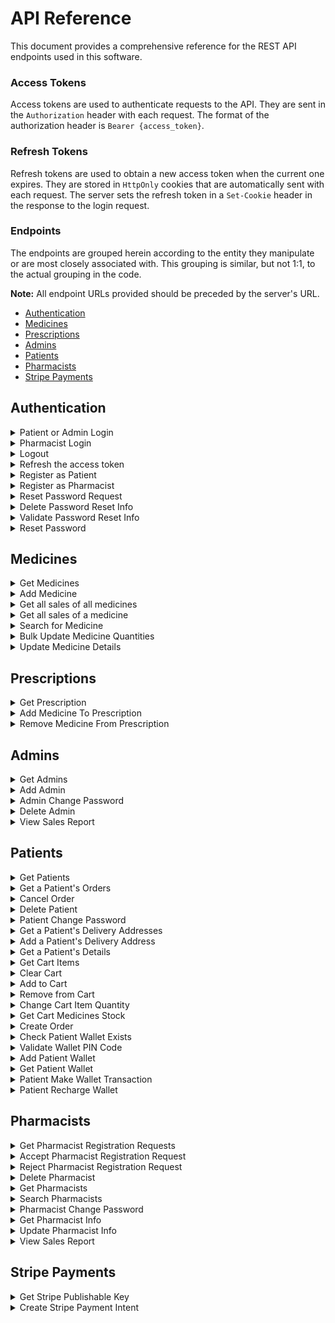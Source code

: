 # API Reference

This document provides a comprehensive reference for the REST API endpoints used in this software.

### Access Tokens

Access tokens are used to authenticate requests to the API. They are sent in the `Authorization` header with each request. The format of the authorization header is `Bearer {access_token}`.

### Refresh Tokens

Refresh tokens are used to obtain a new access token when the current one expires. They are stored in `HttpOnly` cookies that are automatically sent with each request. The server sets the refresh token in a `Set-Cookie` header in the response to the login request.

### Endpoints

The endpoints are grouped herein according to the entity they manipulate or are most closely associated with. This grouping is similar, but not 1:1, to the actual grouping in the code.

**Note:** All endpoint URLs provided should be preceded by the server's URL.

- [Authentication](#authentication)
- [Medicines](#medicines)
- [Prescriptions](#prescriptions)
- [Admins](#admins)
- [Patients](#patients)
- [Pharmacists](#pharmacists)
- [Stripe Payments](#stripe-payments)

## Authentication

<details>
<summary>Patient or Admin Login</summary>

```http
  POST /auth/login/
```

Returns a refresh token in a HTTP-Only cookie and an access token in the response body to the user to login.

| Body Field | Type     | Description                                                 |
| :--------- | :------- | :---------------------------------------------------------- |
| `username` | `string` | **Required**. Username of the account of a Patient or Admin |
| `password` | `string` | **Required**. Password of the corresponding account.        |

</details>

<details>
<summary>Pharmacist Login</summary>

```http
  POST /auth/pharmacist-login/
```

Returns a refresh token in a HTTP-Only cookie and an access token in the response body to the user to login.

| Body Field | Type     | Description                                            |
| :--------- | :------- | :----------------------------------------------------- |
| `username` | `string` | **Required**. Username of the account of a Pharmacist. |
| `password` | `string` | **Required**. Password of the corresponding account.   |

</details>

<details>
<summary>Logout</summary>

```http
  POST /auth/logout/
```

| Header Parameter | Type     | Description                                                                                     |
| :--------------- | :------- | :---------------------------------------------------------------------------------------------- |
| `Authorization`  | `string` | **Required**. JWT Token signed by a user having a role of Patient, Pharmacist, Doctor or Admin. |

Invalidates the refresh token of the user.

</details>

<details>
<summary>Refresh the access token</summary>

```http
  POST /auth/refresh-token/
```

Returns a new access token.

| Header Parameter | Type     | Description                                               |
| :--------------- | :------- | :-------------------------------------------------------- |
| `Cookie`         | `string` | **Required**. Refresh token previously set by the server. |

</details>

<details>
<summary>Register as Patient</summary>

```http
  POST /patient/
```

Registers a new patient.

| Body Field         | Type     | Description                                     |
| :----------------- | :------- | :---------------------------------------------- |
| `username`         | `string` | **Required**. Username of the new patient.      |
| `name`             | `string` | **Required**. Name of the new patient.          |
| `email`            | `string` | **Required**. Email of the new patient.         |
| `password`         | `string` | **Required**. Password of the new patient.      |
| `dateOfBirth`      | `Date`   | **Required**. Date of birth of the new patient. |
| `gender`           | `string` | **Required**. Gender of the new patient.        |
| `mobileNumber`     | `string` | **Required**. Mobile number of the new patient. |
| `emergencyContact` | `object` | **Required**. Username of the new patient.      |

#### `emergencyContact` object:

| Attribute           | Type     | Description                                                     |
| :------------------ | :------- | :-------------------------------------------------------------- |
| `fullname`          | `string` | **Required**. Full name of the emergency contact.               |
| `mobileNumber`      | `string` | **Required**. Mobile number of the emergency contact            |
| `relationToPatient` | `string` | **Required**. Relation of the emergency contact to the patient. |

</details>

<details>
<summary>Register as Pharmacist</summary>

```http
  POST /pharmacist/
```

Registers a new pharmacist registration request.

| Body Field              | Type     | Description                                                            |
| :---------------------- | :------- | :--------------------------------------------------------------------- |
| `username`              | `string` | **Required**. Username of the new pharmacist.                          |
| `name`                  | `string` | **Required**. Name of the new pharmacist.                              |
| `email`                 | `string` | **Required**. Email of the new pharmacist.                             |
| `password`              | `string` | **Required**. Password of the new pharmacist.                          |
| `dateOfBirth`           | `Date`   | **Required**. Date of birth of the new pharmacist.                     |
| `hourlyRate`            | `number` | **Required**. Hourly rate for the pay of the new pharmacist.           |
| `affiliation`           | `string` | **Required**. Pharmacy to which the new pharmacist is affiliated with. |
| `educationalBackground` | `string` | **Required**. Educational background of the new pharmacist.            |

</details>

<details>
<summary>Reset Password Request</summary>

```http
  POST /auth/reset-password-request
```

Initiates a request for a password reset and sends OTP to the provided email.

| Body Field | Type     | Description                 |
| :--------- | :------- | :-------------------------- |
| `email`    | `string` | **Required**. User's email. |

</details>

<details>
<summary>Delete Password Reset Info</summary>

```http
  DELETE /auth/delete-password-reset-info
```

Deletes/Invalidates password reset information/OTP

| Body Field | Type     | Description                 |
| :--------- | :------- | :-------------------------- |
| `email`    | `string` | **Required**. User's email. |

</details>

<details>
<summary>Validate Password Reset Info</summary>

```http
  POST /auth/validate-password-reset-info
```

Validates the OTP for password reset.

| Body Field | Type     | Description                           |
| :--------- | :------- | :------------------------------------ |
| `userData` | `object` | **Required**. User's data.            |
| `otp`      | `string` | **Required**. OTP for password reset. |

#### `userData` object:

| Attribute | Type     | Description                                                                 |
| :-------- | :------- | :-------------------------------------------------------------------------- |
| `id`      | `object` | **Required**. Database ID of the user.                                      |
| `role`    | `string` | **Required**. Role of the user (admin, patient, or pharmacist in this case) |

</details>

<details>
<summary>Reset Password</summary>

```http
  POST /auth/reset-password
```

Resets the user’s password.

| Body Field        | Type     | Description                                     |
| :---------------- | :------- | :---------------------------------------------- |
| `password`        | `string` | **Required**. New password.                     |
| `confirmPassword` | `string` | **Required**. Confirmation of the new password. |

</details>

## Medicines

<details>
<summary>Get Medicines</summary>

```http
  GET /medicines
```

Returns a list of all medicines.

| Header Parameter | Type     | Description                                                                                     |
| :--------------- | :------- | :---------------------------------------------------------------------------------------------- |
| `Authorization`  | `string` | **Required**. JWT Token signed by a user having a role of Patient, Pharmacist, Doctor or Admin. |

</details>

<details>
<summary>Add Medicine</summary>

```http
  POST /medicines
```

Adds a new medicine.

| Header Parameter | Type     | Description                                                           |
| :--------------- | :------- | :-------------------------------------------------------------------- |
| `Authorization`  | `string` | **Required**. JWT Token signed by a user having a role of Pharmacist. |

| Body Field          | Type       | Description                                                 |
| :------------------ | :--------- | :---------------------------------------------------------- |
| `name`              | `string`   | **Required**. Name of the medicine.                         |
| `activeIngredients` | `string[]` | **Required**. Active ingredients of the medicine.           |
| `price`             | `number`   | **Required**. The price of this medicine in EGP.            |
| `availableQuantity` | `string`   | **Required**. The initial available stock of this medicine. |

</details>

<details>
<summary>Get all sales of all medicines</summary>

```http
  GET /medicines/sales
```

Returns an object containing objects of medicine IDs and corresponding bought quantities.

| Header Parameter | Type     | Description                                                           |
| :--------------- | :------- | :-------------------------------------------------------------------- |
| `Authorization`  | `string` | **Required**. JWT Token signed by a user having a role of Pharmacist. |

</details>

<details>
<summary>Get all sales of a medicine</summary>

```http
  POST /medicines/sales
```

Returns the total sales of a medicine.

| Header Parameter | Type     | Description                                                           |
| :--------------- | :------- | :-------------------------------------------------------------------- |
| `Authorization`  | `string` | **Required**. JWT Token signed by a user having a role of Pharmacist. |

| Body Field   | Type     | Description                                |
| :----------- | :------- | :----------------------------------------- |
| `medicineId` | `string` | **Required**. Database ID of the medicine. |

</details>

<details>
<summary>Search for Medicine</summary>

```http
  GET /medicines/search?name={name}
```

Returns medicines that match the medicine name search query.

| Header Parameter | Type     | Description                                                           |
| :--------------- | :------- | :-------------------------------------------------------------------- |
| `Authorization`  | `string` | **Required**. JWT Token signed by a user having a role of Pharmacist. |

| Parameter | Type     | Description                                               |
| :-------- | :------- | :-------------------------------------------------------- |
| `name`    | `string` | **Required**. Name of the medicine(s) being searched for. |

</details>

<details>
<summary>Bulk Update Medicine Quantities</summary>

```http
  PATCH /medicines/bulk-update
```

Updates quantities of bought medicines.

| Header Parameter | Type     | Description                                                           |
| :--------------- | :------- | :-------------------------------------------------------------------- |
| `Authorization`  | `string` | **Required**. JWT Token signed by a user having a role of Pharmacist. |

| Body Field | Type       | Description                             |
| :--------- | :--------- | :-------------------------------------- |
| `updates`  | `object[]` | **Required**. Updates to the medicines. |

#### `updates` array:

- Each object in the `updates` array has the following structure:

| Attribute        | Type     | Description                                       |
| :--------------- | :------- | :------------------------------------------------ |
| `medicineId`     | `string` | **Required**. Database ID of a medicine.          |
| `boughtQuantity` | `number` | **Required**. Quantity bought from that medicine. |

</details>

<details>
<summary>Update Medicine Details</summary>

```http
  PATCH /medicines/:id
```

Updates a medicine's details.

| Header Parameter | Type     | Description                                                           |
| :--------------- | :------- | :-------------------------------------------------------------------- |
| `Authorization`  | `string` | **Required**. JWT Token signed by a user having a role of Pharmacist. |

| Parameter | Type     | Description                              |
| :-------- | :------- | :--------------------------------------- |
| `id`      | `string` | **Required**. Database ID of a medicine. |

| Body Field          | Type       | Description                                                                   |
| :------------------ | :--------- | :---------------------------------------------------------------------------- |
| `name`              | `string`   | **Optional**. Name of the medicine.                                           |
| `price`             | `number`   | **Optional**. Price of the medicine.                                          |
| `description`       | `number`   | **Optional**. Description of the medicine.                                    |
| `usages`            | `string[]` | **Optional**. Medicinal usages of the medicine.                               |
| `activeIngredients` | `string[]` | **Optional**. Active Ingredients of the medicine.                             |
| `pictureUrl`        | `number`   | **Optional**. URL of the medicine's picture, uploaded to the Firebase bucket. |
| `availableQuantity` | `number`   | **Optional**. Available stock of the medicine.                                |

</details>

## Prescriptions

<details>
<summary>Get Prescription</summary>

```http
  GET /prescriptions/:prescriptionId
```

Returns a prescription with the supplied id.

| Header Parameter | Type     | Description                                                       |
| :--------------- | :------- | :---------------------------------------------------------------- |
| `Authorization`  | `string` | **Required**. JWT Token signed by a user having a role of Doctor. |

| Parameter        | Type     | Description                                                    |
| :--------------- | :------- | :------------------------------------------------------------- |
| `prescriptionId` | `string` | **Required**. Database ID of the prescription to be retrieved. |

</details>

<details>
<summary>Add Medicine To Prescription</summary>

```http
  POST /prescriptions/:prescriptionId/medicines
```

Adds a medicine to a prescription.

| Header Parameter | Type     | Description                                                       |
| :--------------- | :------- | :---------------------------------------------------------------- |
| `Authorization`  | `string` | **Required**. JWT Token signed by a user having a role of Doctor. |

| Parameter        | Type     | Description                                    |
| :--------------- | :------- | :--------------------------------------------- |
| `prescriptionId` | `string` | **Required**. Database ID of the prescription. |

| Body Field   | Type     | Description                                                              |
| :----------- | :------- | :----------------------------------------------------------------------- |
| `medicineId` | `string` | **Required**. Database ID of a medicine to be added to the prescription. |

</details>

<details>
<summary>Remove Medicine From Prescription</summary>

```http
  DELETE /prescriptions/:prescriptionId/medicines/:medicineId
```

Removes a medicine from a prescription.

| Header Parameter | Type     | Description                                                       |
| :--------------- | :------- | :---------------------------------------------------------------- |
| `Authorization`  | `string` | **Required**. JWT Token signed by a user having a role of Doctor. |

| Parameter        | Type     | Description                                    |
| :--------------- | :------- | :--------------------------------------------- |
| `prescriptionId` | `string` | **Required**. Database ID of the prescription. |

| Parameter    | Type     | Description                                                                    |
| :----------- | :------- | :----------------------------------------------------------------------------- |
| `medicineId` | `string` | **Required**. Database ID of the medicine to be removed from the prescription. |

</details>

## Admins

<details>
<summary>Get Admins</summary>

```http
  GET /admins
```

Returns all admins.

| Header Parameter | Type     | Description                                                      |
| :--------------- | :------- | :--------------------------------------------------------------- |
| `Authorization`  | `string` | **Required**. JWT Token signed by a user having a role of Admin. |

</details>

<details>
<summary>Add Admin</summary>

```http
  POST /admins
```

Creates a new admin.

| Header Parameter | Type     | Description                                                      |
| :--------------- | :------- | :--------------------------------------------------------------- |
| `Authorization`  | `string` | **Required**. JWT Token signed by a user having a role of Admin. |

| Body Field | Type     | Description                              |
| :--------- | :------- | :--------------------------------------- |
| `username` | `string` | **Required**. Username of the new Admin. |
| `password` | `string` | **Required**. Password of the new Admin. |

</details>

<details>
<summary>Admin Change Password</summary>

```http
  POST /admins/change-password
```

Changes an admin's password.

| Header Parameter | Type     | Description                                                      |
| :--------------- | :------- | :--------------------------------------------------------------- |
| `Authorization`  | `string` | **Required**. JWT Token signed by a user having a role of Admin. |

| Body Field        | Type     | Description                                  |
| :---------------- | :------- | :------------------------------------------- |
| `currentPassword` | `string` | **Required**. Current password of the Admin. |
| `newPassword`     | `string` | **Required**. New password of the Admin.     |

</details>

<details>
<summary>Delete Admin</summary>

```http
  DELETE /admins/:id
```

Deletes an admin.

| Header Parameter | Type     | Description                                                      |
| :--------------- | :------- | :--------------------------------------------------------------- |
| `Authorization`  | `string` | **Required**. JWT Token signed by a user having a role of Admin. |

| Parameter | Type     | Description                                           |
| :-------- | :------- | :---------------------------------------------------- |
| `id`      | `string` | **Required**. Database ID of the Admin to be deleted. |

</details>

<details>
<summary>View Sales Report</summary>

```http
  GET /admins/orders-report-data
```

Gets all orders, along with bought medicines info needed (medicine name,Id,price)

| Header Parameter | Type     | Description                                                      |
| :--------------- | :------- | :--------------------------------------------------------------- |
| `Authorization`  | `string` | **Required**. JWT Token signed by a user having a role of Admin. |

</details>

## Patients

<details>
<summary>Get Patients</summary>

```http
  GET /patients
```

Returns all patients.

| Header Parameter | Type     | Description                                                      |
| :--------------- | :------- | :--------------------------------------------------------------- |
| `Authorization`  | `string` | **Required**. JWT Token signed by a user having a role of Admin. |

</details>

<details>
<summary>Get a Patient's Orders</summary>

```http
  GET /patients/orders
```

Returns the orders of the logged in patient. Uses the Patient ID embedded in the Access Token of the logged in patient to get his/her orders.

| Header Parameter | Type     | Description                                                        |
| :--------------- | :------- | :----------------------------------------------------------------- |
| `Authorization`  | `string` | **Required**. JWT Token signed by a user having a role of Patient. |

</details>

<details>
<summary>Cancel Order</summary>

```http
  DELETE /patients/orders/:orderId
```

Cancels a patient's order. Uses the Patient ID embedded in the Access Token of the logged in patient to make sure that the order being cancelled actually belongs to the patient.

| Header Parameter | Type     | Description                                                                                                                   |
| :--------------- | :------- | :---------------------------------------------------------------------------------------------------------------------------- |
| `Authorization`  | `string` | **Required**. JWT Token signed by a user having a role of Patient, with the order in consideration belonging to that Patient. |

| Parameter | Type     | Description                                             |
| :-------- | :------- | :------------------------------------------------------ |
| `orderId` | `string` | **Required**. Database ID of the order to be cancelled. |

</details>

<details>
<summary>Delete Patient</summary>

```http
  DELETE /patients/:id
```

Delete's a patient's account.

| Header Parameter | Type     | Description                                                      |
| :--------------- | :------- | :--------------------------------------------------------------- |
| `Authorization`  | `string` | **Required**. JWT Token signed by a user having a role of Admin. |

| Parameter | Type     | Description                                             |
| :-------- | :------- | :------------------------------------------------------ |
| `id`      | `string` | **Required**. Database ID of the patient to be deleted. |

</details>

<details>
<summary>Patient Change Password</summary>

```http
  POST /patients/change-password
```

Changes a patient's password.

| Header Parameter | Type     | Description                                                        |
| :--------------- | :------- | :----------------------------------------------------------------- |
| `Authorization`  | `string` | **Required**. JWT Token signed by a user having a role of Patient. |

| Body Field        | Type     | Description                                    |
| :---------------- | :------- | :--------------------------------------------- |
| `currentPassword` | `string` | **Required**. Current password of the Patient. |
| `newPassword`     | `string` | **Required**. New password of the Patient.     |

</details>

<details>
<summary>Get a Patient's Delivery Addresses</summary>

```http
  GET /patients/addresses
```

Returns a patient's delivery addresses. Uses the Patient ID embedded in the Access Token of the logged in patient to get his/her addresses.

| Header Parameter | Type     | Description                                                        |
| :--------------- | :------- | :----------------------------------------------------------------- |
| `Authorization`  | `string` | **Required**. JWT Token signed by a user having a role of Patient. |

</details>

<details>
<summary>Add a Patient's Delivery Address</summary>

```http
  POST /patients/addresses
```

Adds to a patient's delivery addresses. Uses the Patient ID embedded in the Access Token of the logged in patient to add to his/her addresses.

| Header Parameter | Type     | Description                                                        |
| :--------------- | :------- | :----------------------------------------------------------------- |
| `Authorization`  | `string` | **Required**. JWT Token signed by a user having a role of Patient. |

| Body Field | Type     | Description                                 |
| :--------- | :------- | :------------------------------------------ |
| `address`  | `string` | **Required**. Delivery address to be added. |

</details>

<details>
<summary>Get a Patient's Details</summary>

```http
  GET /patients/me
```

Returns a patient's details. Uses the Patient ID embedded in the Access Token of the logged in patient to get his/her details.

| Header Parameter | Type     | Description                                                        |
| :--------------- | :------- | :----------------------------------------------------------------- |
| `Authorization`  | `string` | **Required**. JWT Token signed by a user having a role of Patient. |

</details>

<details>
<summary>Get Cart Items</summary>

```http
  GET /patients/me/cart
```

Returns a patient's cart items. Uses the Patient ID embedded in the Access Token of the logged in patient to get his/her cart items.

| Header Parameter | Type     | Description                                                        |
| :--------------- | :------- | :----------------------------------------------------------------- |
| `Authorization`  | `string` | **Required**. JWT Token signed by a user having a role of Patient. |

</details>

<details>
<summary>Clear Cart</summary>

```http
  DELETE /patients/me/cart
```

Clears a patient's cart from all items. Uses the Patient ID embedded in the Access Token of the logged in patient to clear his/her cart.

| Header Parameter | Type     | Description                                                        |
| :--------------- | :------- | :----------------------------------------------------------------- |
| `Authorization`  | `string` | **Required**. JWT Token signed by a user having a role of Patient. |

</details>

<details>
<summary>Add to Cart</summary>

```http
  POST /patients/me/cart
```

Adds an item to a patient's cart. Uses the Patient ID embedded in the Access Token of the logged in patient to clear his/her cart.

| Header Parameter | Type     | Description                                                        |
| :--------------- | :------- | :----------------------------------------------------------------- |
| `Authorization`  | `string` | **Required**. JWT Token signed by a user having a role of Patient. |

| Body Field   | Type      | Description                                                                                                                                                               |
| :----------- | :-------- | :------------------------------------------------------------------------------------------------------------------------------------------------------------------------ |
| `OTC`        | `boolean` | **Required**. Whether the medicine is an over-the-counter medicine or not. If it's not, then it's a prescription medicine. (Can only be bought if prescribed by a doctor) |
| `medicineId` | `string`  | **Required**. Database ID of the medicine to be added to the cart.                                                                                                        |
| `quantity`   | `number`  | **Required**. Quantity of the medicine to be added to the cart.                                                                                                           |

</details>

<details>
<summary>Remove from Cart</summary>

```http
  DELETE /patients/me/cart/:itemId
```

Remove an item from a patient's cart. Uses the Patient ID embedded in the Access Token of the logged in patient to remove from his/her cart.

| Header Parameter | Type     | Description                                                        |
| :--------------- | :------- | :----------------------------------------------------------------- |
| `Authorization`  | `string` | **Required**. JWT Token signed by a user having a role of Patient. |

| Parameter | Type     | Description                                                                      |
| :-------- | :------- | :------------------------------------------------------------------------------- |
| `itemId`  | `string` | **Required**. Database ID of the medicine to be removed from the patient's cart. |

</details>

<details>
<summary>Change Cart Item Quantity</summary>

```http
  PATCH /patients/me/cart/:medicineId/change-quantity/:newQuantity
```

Updates a medicine's quantity in a patient's cart. Uses the Patient ID embedded in the Access Token of the logged in patient to update in his cart.

| Header Parameter | Type     | Description                                                        |
| :--------------- | :------- | :----------------------------------------------------------------- |
| `Authorization`  | `string` | **Required**. JWT Token signed by a user having a role of Patient. |

| Parameter     | Type     | Description                                               |
| :------------ | :------- | :-------------------------------------------------------- |
| `medicineId`  | `string` | **Required**. Database ID of the medicine to be updated.  |
| `newQuantity` | `number` | **Required**. New quantity of the medicine to be updated. |

</details>

<details>
<summary>Get Cart Medicines Stock</summary>

```http
  GET /patients/me/cart-medicines-stock
```

Returns the currently available quantities of the medicines that have been placed in a patient's cart. Uses the Patient ID embedded in the Access Token of the logged in patient to access his cart.

| Header Parameter | Type     | Description                                                        |
| :--------------- | :------- | :----------------------------------------------------------------- |
| `Authorization`  | `string` | **Required**. JWT Token signed by a user having a role of Patient. |

</details>

<details>
<summary>Create Order</summary>

```http
  POST /patients/orders
```

Creates a new order belonging to this patient.

| Header Parameter | Type     | Description                                                        |
| :--------------- | :------- | :----------------------------------------------------------------- |
| `Authorization`  | `string` | **Required**. JWT Token signed by a user having a role of Patient. |

| Body Field            | Type       | Description                                                                   |
| :-------------------- | :--------- | :---------------------------------------------------------------------------- |
| `patientId`           | `string`   | **Required**. Database ID of the patient to which the new order belongs.      |
| `patientName`         | `string`   | **Required**. Name of the patient to which the new order belongs.             |
| `patientAddress`      | `string`   | **Required**. Delivery Address of the patient to which the new order belongs. |
| `patientMobileNumber` | `string`   | **Required**. Mobile Number of the patient to which the new order belongs.    |
| `medicines`           | `object[]` | **Required**. Medicines ordered in the new order.                             |
| `paidAmount`          | `number`   | **Required**. Paid amount for the order.                                      |
| `paymentMethod`       | `string`   | **Required**. Payment method of the order.                                    |

#### `medicines` array:

- Each object in the `medicines` array has the following structure:

| Attribute    | Type     | Description                                       |
| :----------- | :------- | :------------------------------------------------ |
| `medicineId` | `string` | **Required**. Database ID of a medicine.          |
| `quantity`   | `number` | **Required**. Quantity bought from that medicine. |

</details>

<details>
<summary>Check Patient Wallet Exists</summary>

```http
  GET /patients/wallets/exists
```

Returns a boolean flag determining if the logged in patient already has a wallet on the system or not. Uses the Patient ID embedded in the Access Token of the logged in patient to check for his/her wallet's existence.

| Header Parameter | Type     | Description                                                        |
| :--------------- | :------- | :----------------------------------------------------------------- |
| `Authorization`  | `string` | **Required**. JWT Token signed by a user having a role of Patient. |

</details>

<details>
<summary>Validate Wallet PIN Code</summary>

```http
  POST /patients/validate-wallet-pin-code
```

Returns a wallet token in a cookie if the supplied PIN code is validated, allowing the user to access the wallet for as long as the token is still valid. (Unexpired)

| Header Parameter | Type     | Description                                                        |
| :--------------- | :------- | :----------------------------------------------------------------- |
| `Authorization`  | `string` | **Required**. JWT Token signed by a user having a role of Patient. |

| Body Field | Type     | Description                                                         |
| :--------- | :------- | :------------------------------------------------------------------ |
| `pinCode`  | `string` | **Required**. Wallet PIN code entered by the user, to be validated. |

</details>

<details>
<summary>Add Patient Wallet</summary>

```http
  POST /patients/wallets
```

Adds a patient's wallet. Uses the Patient ID embedded in the Access Token of the logged in patient to add his/her wallet.

| Header Parameter | Type     | Description                                                        |
| :--------------- | :------- | :----------------------------------------------------------------- |
| `Authorization`  | `string` | **Required**. JWT Token signed by a user having a role of Patient. |

| Body Field        | Type     | Description                                                     |
| :---------------- | :------- | :-------------------------------------------------------------- |
| `desiredCurrency` | `string` | **Required**. Desired Currency type for the wallet.             |
| `pinCode`         | `string` | **Required**. Wallet PIN code entered by the user.              |
| `confirmPinCode`  | `string` | **Required**. Wallet PIN code confirmation entered by the user. |

</details>

<details>
<summary>Get Patient Wallet</summary>

```http
  GET /patients/wallets
```

Returns a patient's wallet. Uses the Patient ID embedded in the Access Token of the logged in patient to retrieve his/her wallet.

| Header Parameter | Type     | Description                                                        |
| :--------------- | :------- | :----------------------------------------------------------------- |
| `Authorization`  | `string` | **Required**. JWT Token signed by a user having a role of Patient. |

</details>

<details>
<summary>Patient Make Wallet Transaction</summary>

```http
  PATCH /patients/wallet-transactions
```

Performs a transaction with a patient's wallet. Uses the Patient ID embedded in the Access Token of the logged in patient to make the transaction with his/her wallet.

| Header Parameter | Type     | Description                                                        |
| :--------------- | :------- | :----------------------------------------------------------------- |
| `Authorization`  | `string` | **Required**. JWT Token signed by a user having a role of Patient. |

| Body Field          | Type     | Description                                                       |
| :------------------ | :------- | :---------------------------------------------------------------- |
| `transactionAmount` | `string` | **Required**. Transaction amount, to be deducted from the wallet. |

</details>

<details>
<summary>Patient Recharge Wallet</summary>

```http
  PATCH /patients/wallet-recharge
```

Recharges a patient's wallet. Uses the Patient ID embedded in the Access Token of the logged in patient to recharge his/her wallet.

| Header Parameter | Type     | Description                                                        |
| :--------------- | :------- | :----------------------------------------------------------------- |
| `Authorization`  | `string` | **Required**. JWT Token signed by a user having a role of Patient. |

| Body Field          | Type     | Description                                                                     |
| :------------------ | :------- | :------------------------------------------------------------------------------ |
| `transactionAmount` | `string` | **Required**. Transaction amount (recharged amount), to be added to the wallet. |

</details>

## Pharmacists

<details>
<summary>Get Pharmacist Registration Requests</summary>

```http
  GET /pharmacist-registration-requests
```

Returns all pharmacist registration requests.

| Header Parameter | Type     | Description                                                      |
| :--------------- | :------- | :--------------------------------------------------------------- |
| `Authorization`  | `string` | **Required**. JWT Token signed by a user having a role of Admin. |

</details>

<details>
<summary>Accept Pharmacist Registration Request</summary>

```http
  POST /pharmacist-registration-requests/accept-pharmacist-request
```

Accepts a pharmacist registration request.

| Header Parameter | Type     | Description                                                      |
| :--------------- | :------- | :--------------------------------------------------------------- |
| `Authorization`  | `string` | **Required**. JWT Token signed by a user having a role of Admin. |

| Body Field | Type     | Description                                                           |
| :--------- | :------- | :-------------------------------------------------------------------- |
| `username` | `string` | **Required**. Username of the pharmacist that requested registration. |

</details>

<details>
<summary>Reject Pharmacist Registration Request</summary>

```http
  POST /pharmacist-registration-requests/reject-pharmacist-request
```

Rejects a pharmacist registration request.

| Header Parameter | Type     | Description                                                      |
| :--------------- | :------- | :--------------------------------------------------------------- |
| `Authorization`  | `string` | **Required**. JWT Token signed by a user having a role of Admin. |

| Body Field | Type     | Description                                                           |
| :--------- | :------- | :-------------------------------------------------------------------- |
| `username` | `string` | **Required**. Username of the pharmacist that requested registration. |

</details>

<details>
<summary>Delete Pharmacist</summary>

```http
  DELETE /pharmacists/:id
```

Deletes a pharmacist's account.

| Header Parameter | Type     | Description                                                      |
| :--------------- | :------- | :--------------------------------------------------------------- |
| `Authorization`  | `string` | **Required**. JWT Token signed by a user having a role of Admin. |

| Parameter | Type     | Description                                                |
| :-------- | :------- | :--------------------------------------------------------- |
| `id`      | `string` | **Required**. Database ID of the pharmacist to be deleted. |

</details>

<details>
<summary>Get Pharmacists</summary>

```http
  GET /pharmacists
```

Returns all pharmacists.

| Header Parameter | Type     | Description                                                      |
| :--------------- | :------- | :--------------------------------------------------------------- |
| `Authorization`  | `string` | **Required**. JWT Token signed by a user having a role of Admin. |

</details>

<details>
<summary>Search Pharmacists</summary>

```http
  GET /pharmacists/search?username={username}&email={email}
```

Searches for and returns pharmacists that match the provided search parameters.

| Header Parameter | Type     | Description                                                      |
| :--------------- | :------- | :--------------------------------------------------------------- |
| `Authorization`  | `string` | **Required**. JWT Token signed by a user having a role of Admin. |

| Parameter  | Type     | Description                                             |
| :--------- | :------- | :------------------------------------------------------ |
| `username` | `string` | **Optional**. Username of the pharmacist to search for. |
| `email`    | `string` | **Optional**. Email of the pharmacist to search for.    |

**Note:** At least **_ONE_** of the above parameters should be supplied.

</details>

<details>
<summary>Pharmacist Change Password</summary>

```http
  POST /pharmacists/change-password
```

Changes a pharmacist's password. Uses the Pharmacist ID embedded in the Access Token of the logged in pharmacist to change his/her password.

| Header Parameter | Type     | Description                                                           |
| :--------------- | :------- | :-------------------------------------------------------------------- |
| `Authorization`  | `string` | **Required**. JWT Token signed by a user having a role of Pharmacist. |

| Parameter         | Type     | Description                                       |
| :---------------- | :------- | :------------------------------------------------ |
| `currentPassword` | `string` | **Optional**. Current password of the pharmacist. |
| `newPassword`     | `string` | **Optional**. New password of the pharmacist.     |

</details>

<details>
<summary>Get Pharmacist Info</summary>

```http
  GET /pharmacists/me/complete-info
```

Returns a pharmacist's info. Uses the Pharmacist ID embedded in the Access Token of the logged in pharmacist to determine whose info to return.

| Header Parameter | Type     | Description                                                           |
| :--------------- | :------- | :-------------------------------------------------------------------- |
| `Authorization`  | `string` | **Required**. JWT Token signed by a user having a role of Pharmacist. |

</details>

<details>
<summary>Update Pharmacist Info</summary>

```http
  PATCH /pharmacists/me/complete-info
```

Updates a pharmacist's info. Uses the Pharmacist ID embedded in the Access Token of the logged in pharmacist to determine whose info to update.

| Header Parameter | Type     | Description                                                           |
| :--------------- | :------- | :-------------------------------------------------------------------- |
| `Authorization`  | `string` | **Required**. JWT Token signed by a user having a role of Pharmacist. |

| Body Field       | Type     | Description                                                          |
| :--------------- | :------- | :------------------------------------------------------------------- |
| `name`           | `string` | **Required**. Name of the pharmacist.                                |
| `mobileNumber`   | `string` | **Required**. Mobile number of the pharmacist.                       |
| `dateOfBirth`    | `Date`   | **Required**. Date of birth of the pharmacist.                       |
| `gender`         | `string` | **Required**. Gender of the pharmacist.                              |
| `identification` | `string` | **Required**. URL to the identification document of the pharmacist.  |
| `pharmacyDegree` | `string` | **Required**. URL to the pharmacy degree of the pharmacist.          |
| `workingLicense` | `string` | **Required**. URL to the working license document of the pharmacist. |

</details>

<details>
<summary>View Sales Report</summary>

```http
  GET /pharmacists/orders-report-data
```

Gets all orders, along with bought medicines info needed (medicine name,Id,price)

| Header Parameter | Type     | Description                                                           |
| :--------------- | :------- | :-------------------------------------------------------------------- |
| `Authorization`  | `string` | **Required**. JWT Token signed by a user having a role of Pharmacist. |

</details>

## Stripe Payments

<details>
<summary>Get Stripe Publishable Key</summary>

```http
  GET /payments/config
```

Returns stripe publishable key.

| Header Parameter | Type     | Description                                                        |
| :--------------- | :------- | :----------------------------------------------------------------- |
| `Authorization`  | `string` | **Required**. JWT Token signed by a user having a role of Patient. |

</details>

<details>
<summary>Create Stripe Payment Intent</summary>

```http
  POST /payments/create-payment-intent
```

Creates a new stripe payment intent and returns the client secret.

| Header Parameter | Type     | Description                                                        |
| :--------------- | :------- | :----------------------------------------------------------------- |
| `Authorization`  | `string` | **Required**. JWT Token signed by a user having a role of Patient. |

</details>
